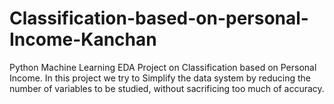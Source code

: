 # Classification-based-on-personal-Income-Kanchan
Python Machine Learning EDA Project on Classification based on Personal Income. In this project we try to Simplify the data system by reducing the number of variables to be studied, without sacrificing too much of accuracy. 
